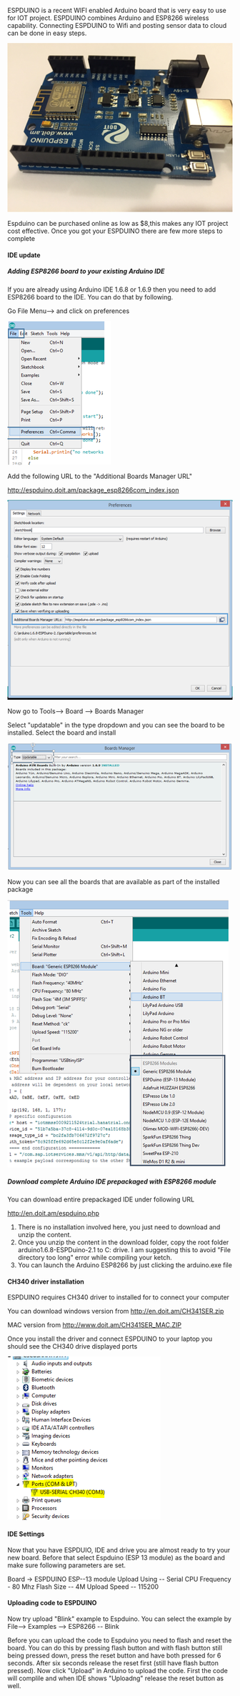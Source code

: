 ESPDUINO is a recent WIFI enabled Arduino board that is very easy to use for IOT project. ESPDUINO combines Arduino and ESP8266 wireless capability. Connecting ESPDUINO to Wifi and posting sensor data to cloud can be done in easy steps.

![alt tag](https://github.com/westboroughIOT/hello-wiot-club/blob/master/microcontrollers/ESPDuino/IMG_1137.JPG)

Espduino can be purchased online as low as $8,this makes any IOT project cost effective.
Once you got your ESPDUINO there are few more steps to complete

#### IDE update

##### Adding ESP8266 board to your existing Arduino IDE

If you are already using Arduino IDE 1.6.8 or 1.6.9 then you need to add ESP8266 board to the IDE. 
You can do that by following.

Go  File Menu--> and click on preferences

![alt tag](https://github.com/westboroughIOT/hello-wiot-club/blob/master/microcontrollers/ESPDuino/Path.PNG)

Add the following URL to the  "Additional Boards Manager URL"
 
 http://espduino.doit.am/package_esp8266com_index.json

![alt tag](https://github.com/westboroughIOT/hello-wiot-club/blob/master/microcontrollers/ESPDuino/Preference.PNG)

Now go to Tools--> Board --> Boards Manager

Select "updatable" in the type dropdown and you can see the board to be installed. Select the board and install

![alt tag](https://github.com/westboroughIOT/hello-wiot-club/blob/master/microcontrollers/ESPDuino/board.PNG)

Now you can see all the boards that are available as part of the installed package

![alt tag](https://github.com/westboroughIOT/hello-wiot-club/blob/master/microcontrollers/ESPDuino/esp8266boards.PNG)

##### Download complete Arduino IDE prepackaged with ESP8266 module

You can download entire prepackaged IDE under following URL

http://en.doit.am/espduino.php

1. There is no installation involved here, you just need to download and unzip the content. 
2. Once you unzip the content in the download folder, copy the root folder arduino1.6.8-ESPDuino-2.1 to C: drive. I am suggesting this to avoid "File directory too long" error while compiling your ketch.
3. You can launch the Arduino ESP8266 by just clicking the arduino.exe file

#### CH340 driver installation

ESPDUINO requires CH340  driver to installed for to connect your computer

You can download windows version from  http://en.doit.am/CH341SER.zip

MAC version from http://www.doit.am/CH341SER_MAC.ZIP

Once you install the driver and connect ESPDUINO to your laptop you should see the CH340 drive displayed ports

![alt tag](https://github.com/westboroughIOT/hello-wiot-club/blob/master/microcontrollers/ESPDuino/CH340.PNG)

#### IDE Settings

Now that you have ESPDUIO, IDE and drive you are almost ready to try your new board. Before that select  Espduino (ESP 13 module) as the board and make sure following parameters are set.

Board -> ESPDUINO ESP--13 module
Upload Using -- Serial
CPU Frequency - 80 Mhz
Flash Size -- 4M
Upload Speed -- 115200



#### Uploading code to ESPDUINO

Now try upload "Blink" example to Espduino. You can select the example by File--> Examples --> ESP8266 -- Blink

Before you can upload the code to Espduino you need to flash and reset the board. You can do this by pressing flash button and with flash button still being pressed down, press the reset button and have both pressed for 6 seconds. After six seconds  release the reset first (still have flash button pressed). Now click "Upload" in Arduino to upload the code. First the code will complile and when IDE shows "Uploadng" release the reset button as well.







